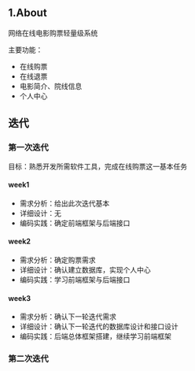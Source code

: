 ## 1.About
网络在线电影购票轻量级系统

主要功能：
- 在线购票
- 在线退票
- 电影简介、院线信息
- 个人中心

## 迭代
### 第一次迭代
目标：熟悉开发所需软件工具，完成在线购票这一基本任务
#### week1
* 需求分析：给出此次迭代基本
* 详细设计：无
* 编码实践：确定前端框架与后端接口
#### week2
* 需求分析：确定购票需求
* 详细设计：确认建立数据库，实现个人中心
* 编码实践：学习前端框架与后端接口
#### week3
* 需求分析：确认下一轮迭代需求
* 详细设计：确认下一轮迭代的数据库设计和接口设计
* 编码实践：后端总体框架搭建，继续学习前端框架
### 第二次迭代
